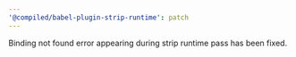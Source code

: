 ```yaml
---
'@compiled/babel-plugin-strip-runtime': patch
---
```


Binding not found error appearing during strip runtime pass has been fixed.
